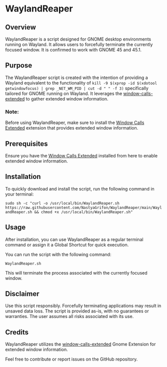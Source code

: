 # WaylandReaper
## Overview

WaylandReaper is a script designed for GNOME desktop environments running on Wayland. It allows users to forcefully terminate the currently focused window. It is confirmed to work with GNOME 45 and 45.1.

## Purpose

The WaylandReaper script is created with the intention of providing a Wayland equivalent to the functionality of `kill -9 $(xprop -id $(xdotool getwindowfocus) | grep _NET_WM_PID | cut -d " " -f 3)` specifically tailored for GNOME running on Wayland. It leverages the [window-calls-extended](https://github.com/hseliger/window-calls-extended) to gather extended window information.


### Note:
Before using WaylandReaper, make sure to install the [Window Calls Extended](https://github.com/hseliger/window-calls-extended) extension that provides extended window information.
## Prerequisites

Ensure you have the [Window Calls Extended](https://github.com/hseliger/window-calls-extended) installed from here to enable extended window information.
## Installation

To quickly download and install the script, run the following command in your terminal:

`sudo sh -c "curl -o /usr/local/bin/WaylandReaper.sh https://raw.githubusercontent.com/NastyaGrifon/WaylandReaper/main/WaylandReaper.sh && chmod +x /usr/local/bin/WaylandReaper.sh"`
## Usage
After installation, you can use WaylandReaper as a regular terminal command or assign it a Global Shortcut for quick execution.

You can run the script with the following command:

`WaylandReaper.sh`

This will terminate the process associated with the currently focused window.

## Disclaimer

Use this script responsibly. Forcefully terminating applications may result in unsaved data loss. The script is provided as-is, with no guarantees or warranties. The user assumes all risks associated with its use.
## Credits

WaylandReaper utilizes the [window-calls-extended](https://github.com/hseliger/window-calls-extended) Gnome Extension for extended window information.

Feel free to contribute or report issues on the GitHub repository.
